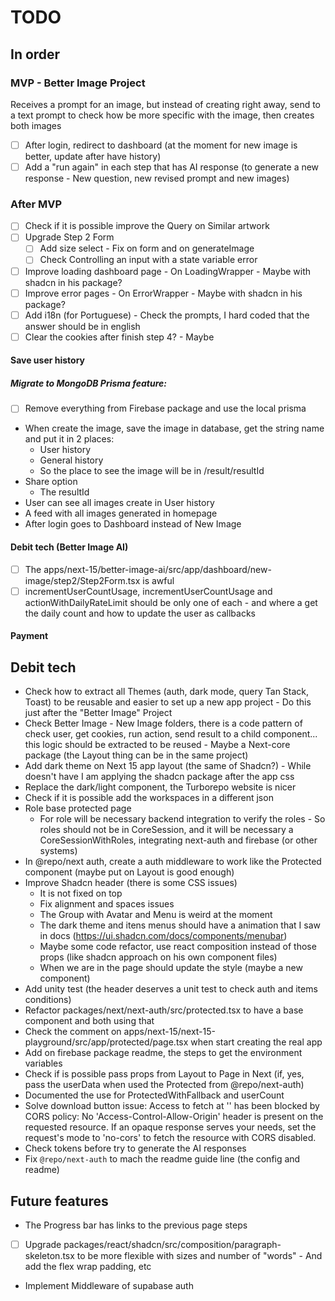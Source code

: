 # TODO

## In order

### MVP - Better Image Project

Receives a prompt for an image, but instead of creating right away, send to a text prompt to check how be more specific with the image, then creates both images

- [ ] After login, redirect to dashboard (at the moment for new image is better, update after have history)
- [ ] Add a "run again" in each step that has AI response (to generate a new response - New question, new revised prompt and new images)

### After MVP

- [ ] Check if it is possible improve the Query on Similar artwork
- [ ] Upgrade Step 2 Form
  - [ ] Add size select - Fix on form and on generateImage
  - [ ] Check Controlling an input with a state variable error
- [ ] Improve loading dashboard page - On LoadingWrapper - Maybe with shadcn in his package?
- [ ] Improve error pages - On ErrorWrapper - Maybe with shadcn in his package?
- [ ] Add i18n (for Portuguese) - Check the prompts, I hard coded that the answer should be in english
- [ ] Clear the cookies after finish step 4? - Maybe

#### Save user history

##### Migrate to MongoDB Prisma feature:

- [ ] Remove everything from Firebase package and use the local prisma

- When create the image, save the image in database, get the string name and put it in 2 places:
  - User history
  - General history
  - So the place to see the image will be in /result/resultId
- Share option
  - The resultId
- User can see all images create in User history
- A feed with all images generated in homepage
- After login goes to Dashboard instead of New Image

#### Debit tech (Better Image AI)

- [ ] The apps/next-15/better-image-ai/src/app/dashboard/new-image/step2/Step2Form.tsx is awful
- [ ] incrementUserCountUsage, incrementUserCountUsage and actionWithDailyRateLimit should be only one of each - and where a get the daily count and how to update the user as callbacks

#### Payment

## Debit tech

- Check how to extract all Themes (auth, dark mode, query Tan Stack, Toast) to be reusable and easier to set up a new app project - Do this just after the "Better Image" Project
- Check Better Image - New Image folders, there is a code pattern of check user, get cookies, run action, send result to a child component... this logic should be extracted to be reused - Maybe a Next-core package (the Layout thing can be in the same project)
- Add dark theme on Next 15 app layout (the same of Shadcn?) - While doesn't have I am applying the shadcn package after the app css
- Replace the dark/light component, the Turborepo website is nicer
- Check if it is possible add the workspaces in a different json
- Role base protected page
  - For role will be necessary backend integration to verify the roles - So roles should not be in CoreSession, and it will be necessary a CoreSessionWithRoles, integrating next-auth and firebase (or other systems)
- In @repo/next auth, create a auth middleware to work like the Protected component (maybe put on Layout is good enough)
- Improve Shadcn header (there is some CSS issues)
  - It is not fixed on top
  - Fix alignment and spaces issues
  - The Group with Avatar and Menu is weird at the moment
  - The dark theme and itens menus should have a animation that I saw in docs (https://ui.shadcn.com/docs/components/menubar)
  - Maybe some code refactor, use react composition instead of those props (like shadcn approach on his own component files)
  - When we are in the page should update the style (maybe a new component)
- Add unity test (the header deserves a unit test to check auth and items conditions)
- Refactor packages/next/next-auth/src/protected.tsx to have a base component and both using that
- Check the comment on apps/next-15/next-15-playground/src/app/protected/page.tsx when start creating the real app
- Add on firebase package readme, the steps to get the environment variables
- Check if is possible pass props from Layout to Page in Next (if, yes, pass the userData when used the Protected from @repo/next-auth)
- Documented the use for ProtectedWithFallback and userCount
- Solve download button issue: Access to fetch at '' has been blocked by CORS policy: No 'Access-Control-Allow-Origin' header is present on the requested resource. If an opaque response serves your needs, set the request's mode to 'no-cors' to fetch the resource with CORS disabled.
- Check tokens before try to generate the AI responses
- Fix `@repo/next-auth` to mach the readme guide line (the config and readme)

## Future features

- The Progress bar has links to the previous page steps
- [ ] Upgrade packages/react/shadcn/src/composition/paragraph-skeleton.tsx to be more flexible with sizes and number of "words" - And add the flex wrap padding, etc
- Implement Middleware of supabase auth
